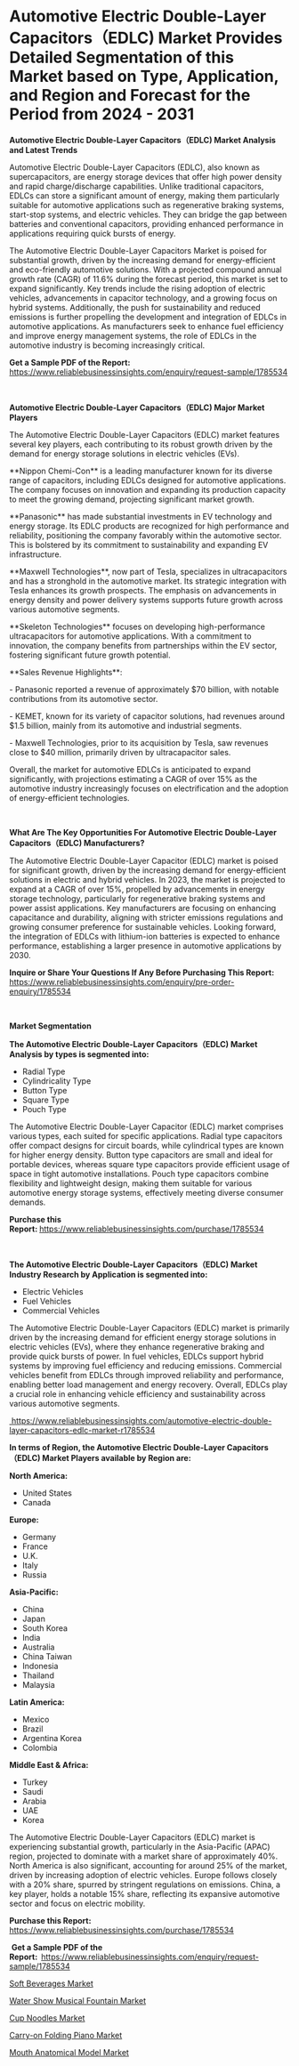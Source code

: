 <p><h1>Automotive Electric Double-Layer Capacitors（EDLC) Market Provides Detailed Segmentation of this Market based on Type, Application, and Region and Forecast for the Period from 2024 - 2031</h1></p><p><strong>Automotive Electric Double-Layer Capacitors（EDLC) Market Analysis and Latest Trends</strong></p>
<p><p>Automotive Electric Double-Layer Capacitors (EDLC), also known as supercapacitors, are energy storage devices that offer high power density and rapid charge/discharge capabilities. Unlike traditional capacitors, EDLCs can store a significant amount of energy, making them particularly suitable for automotive applications such as regenerative braking systems, start-stop systems, and electric vehicles. They can bridge the gap between batteries and conventional capacitors, providing enhanced performance in applications requiring quick bursts of energy.</p><p>The Automotive Electric Double-Layer Capacitors Market is poised for substantial growth, driven by the increasing demand for energy-efficient and eco-friendly automotive solutions. With a projected compound annual growth rate (CAGR) of 11.6% during the forecast period, this market is set to expand significantly. Key trends include the rising adoption of electric vehicles, advancements in capacitor technology, and a growing focus on hybrid systems. Additionally, the push for sustainability and reduced emissions is further propelling the development and integration of EDLCs in automotive applications. As manufacturers seek to enhance fuel efficiency and improve energy management systems, the role of EDLCs in the automotive industry is becoming increasingly critical.</p></p>
<p><strong>Get a Sample PDF of the Report:&nbsp;</strong> <a href="https://www.reliablebusinessinsights.com/enquiry/request-sample/1785534?utm_campaign=96&utm_medium=2&utm_source=Github&utm_content=ia&utm_term=08102024&utm_id=automotive-electric-double-layer-capacitorsedlc">https://www.reliablebusinessinsights.com/enquiry/request-sample/1785534</a></p>
<p>&nbsp;</p>
<p><strong>Automotive Electric Double-Layer Capacitors（EDLC) Major Market Players</strong></p>
<p><p>The Automotive Electric Double-Layer Capacitors (EDLC) market features several key players, each contributing to its robust growth driven by the demand for energy storage solutions in electric vehicles (EVs).</p><p>**Nippon Chemi-Con** is a leading manufacturer known for its diverse range of capacitors, including EDLCs designed for automotive applications. The company focuses on innovation and expanding its production capacity to meet the growing demand, projecting significant market growth.</p><p>**Panasonic** has made substantial investments in EV technology and energy storage. Its EDLC products are recognized for high performance and reliability, positioning the company favorably within the automotive sector. This is bolstered by its commitment to sustainability and expanding EV infrastructure.</p><p>**Maxwell Technologies**, now part of Tesla, specializes in ultracapacitors and has a stronghold in the automotive market. Its strategic integration with Tesla enhances its growth prospects. The emphasis on advancements in energy density and power delivery systems supports future growth across various automotive segments.</p><p>**Skeleton Technologies** focuses on developing high-performance ultracapacitors for automotive applications. With a commitment to innovation, the company benefits from partnerships within the EV sector, fostering significant future growth potential.</p><p>**Sales Revenue Highlights**: </p><p>- Panasonic reported a revenue of approximately $70 billion, with notable contributions from its automotive sector.</p><p>- KEMET, known for its variety of capacitor solutions, had revenues around $1.5 billion, mainly from its automotive and industrial segments.</p><p>- Maxwell Technologies, prior to its acquisition by Tesla, saw revenues close to $40 million, primarily driven by ultracapacitor sales.</p><p>Overall, the market for automotive EDLCs is anticipated to expand significantly, with projections estimating a CAGR of over 15% as the automotive industry increasingly focuses on electrification and the adoption of energy-efficient technologies.</p></p>
<p>&nbsp;</p>
<p><strong>What Are The Key Opportunities For Automotive Electric Double-Layer Capacitors（EDLC) Manufacturers?</strong></p>
<p><p>The Automotive Electric Double-Layer Capacitor (EDLC) market is poised for significant growth, driven by the increasing demand for energy-efficient solutions in electric and hybrid vehicles. In 2023, the market is projected to expand at a CAGR of over 15%, propelled by advancements in energy storage technology, particularly for regenerative braking systems and power assist applications. Key manufacturers are focusing on enhancing capacitance and durability, aligning with stricter emissions regulations and growing consumer preference for sustainable vehicles. Looking forward, the integration of EDLCs with lithium-ion batteries is expected to enhance performance, establishing a larger presence in automotive applications by 2030.</p></p>
<p><strong>Inquire or Share Your Questions If Any Before Purchasing This Report:</strong> <a href="https://www.reliablebusinessinsights.com/enquiry/pre-order-enquiry/1785534?utm_campaign=96&utm_medium=2&utm_source=Github&utm_content=ia&utm_term=08102024&utm_id=automotive-electric-double-layer-capacitorsedlc">https://www.reliablebusinessinsights.com/enquiry/pre-order-enquiry/1785534</a></p>
<p>&nbsp;</p>
<p><strong>Market Segmentation</strong></p>
<p><strong>The Automotive Electric Double-Layer Capacitors（EDLC) Market Analysis by types is segmented into:</strong></p>
<p><ul><li>Radial Type</li><li>Cylindricality Type</li><li>Button Type</li><li>Square Type</li><li>Pouch Type</li></ul></p>
<p><p>The Automotive Electric Double-Layer Capacitor (EDLC) market comprises various types, each suited for specific applications. Radial type capacitors offer compact designs for circuit boards, while cylindrical types are known for higher energy density. Button type capacitors are small and ideal for portable devices, whereas square type capacitors provide efficient usage of space in tight automotive installations. Pouch type capacitors combine flexibility and lightweight design, making them suitable for various automotive energy storage systems, effectively meeting diverse consumer demands.</p></p>
<p><strong>Purchase this Report:&nbsp;</strong><a href="https://www.reliablebusinessinsights.com/purchase/1785534?utm_campaign=96&utm_medium=2&utm_source=Github&utm_content=ia&utm_term=08102024&utm_id=automotive-electric-double-layer-capacitorsedlc">https://www.reliablebusinessinsights.com/purchase/1785534</a></p>
<p>&nbsp;</p>
<p><strong>The Automotive Electric Double-Layer Capacitors（EDLC) Market Industry Research by Application is segmented into:</strong></p>
<p><ul><li>Electric Vehicles</li><li>Fuel Vehicles</li><li>Commercial Vehicles</li></ul></p>
<p><p>The Automotive Electric Double-Layer Capacitors (EDLC) market is primarily driven by the increasing demand for efficient energy storage solutions in electric vehicles (EVs), where they enhance regenerative braking and provide quick bursts of power. In fuel vehicles, EDLCs support hybrid systems by improving fuel efficiency and reducing emissions. Commercial vehicles benefit from EDLCs through improved reliability and performance, enabling better load management and energy recovery. Overall, EDLCs play a crucial role in enhancing vehicle efficiency and sustainability across various automotive segments.</p></p>
<p><a href="https://www.reliablebusinessinsights.com/automotive-electric-double-layer-capacitors-edlc-market-r1785534?utm_campaign=96&utm_medium=2&utm_source=Github&utm_content=ia&utm_term=08102024&utm_id=automotive-electric-double-layer-capacitorsedlc">&nbsp;https://www.reliablebusinessinsights.com/automotive-electric-double-layer-capacitors-edlc-market-r1785534</a></p>
<p><strong>In terms of Region, the Automotive Electric Double-Layer Capacitors（EDLC) Market Players available by Region are:</strong></p>
<p>
    <p> <strong> North America: </strong>
        <ul>
            <li>United States</li>
            <li>Canada</li>
        </ul>
        </p> 
    <p> <strong> Europe: </strong>
        <ul>
            <li>Germany</li>
            <li>France</li>
            <li>U.K.</li>
            <li>Italy</li>
            <li>Russia</li>
        </ul>
        </p> 
    <p> <strong> Asia-Pacific: </strong>
        <ul>
            <li>China</li>
            <li>Japan</li>
            <li>South Korea</li>
            <li>India</li>
            <li>Australia</li>
            <li>China Taiwan</li>
            <li>Indonesia</li>
            <li>Thailand</li>
            <li>Malaysia</li>
        </ul>
        </p> 
    <p> <strong> Latin America: </strong>
        <ul>
            <li>Mexico</li>
            <li>Brazil</li>
            <li>Argentina Korea</li>
            <li>Colombia</li>
        </ul>
        </p> 
    <p> <strong> Middle East & Africa: </strong>
        <ul>
            <li>Turkey</li>
            <li>Saudi</li>
            <li>Arabia</li>
            <li>UAE</li>
            <li>Korea</li>
        </ul>
    </p>
    </p>
<p><p>The Automotive Electric Double-Layer Capacitors (EDLC) market is experiencing substantial growth, particularly in the Asia-Pacific (APAC) region, projected to dominate with a market share of approximately 40%. North America is also significant, accounting for around 25% of the market, driven by increasing adoption of electric vehicles. Europe follows closely with a 20% share, spurred by stringent regulations on emissions. China, a key player, holds a notable 15% share, reflecting its expansive automotive sector and focus on electric mobility.</p></p>
<p><strong>Purchase this Report: </strong><a href="https://www.reliablebusinessinsights.com/purchase/1785534?utm_campaign=96&utm_medium=2&utm_source=Github&utm_content=ia&utm_term=08102024&utm_id=automotive-electric-double-layer-capacitorsedlc">https://www.reliablebusinessinsights.com/purchase/1785534</a></p>
<p>&nbsp;<strong>Get a Sample PDF of the Report:&nbsp;&nbsp;</strong><a href="https://www.reliablebusinessinsights.com/enquiry/request-sample/1785534?utm_campaign=96&utm_medium=2&utm_source=Github&utm_content=ia&utm_term=08102024&utm_id=automotive-electric-double-layer-capacitorsedlc">https://www.reliablebusinessinsights.com/enquiry/request-sample/1785534</a></p>
<p><strong></strong></p>
<p><p><a href="https://issuu.com/reportprime-2/docs/soft-beverages-market-size-2030.ppt_acbb24ae0945ca?utm_campaign=96&utm_medium=2&utm_source=Github&utm_content=ia&utm_term=08102024&utm_id=automotive-electric-double-layer-capacitorsedlc">Soft Beverages Market</a></p><p><a href="https://github.com/tomasa8xtkvotaw/Market-Research-Report-List-1/blob/main/water-show-musical-fountain-market.md?utm_campaign=96&utm_medium=2&utm_source=Github&utm_content=ia&utm_term=08102024&utm_id=automotive-electric-double-layer-capacitorsedlc">Water Show Musical Fountain Market</a></p><p><a href="https://issuu.com/reportprime-2/docs/cup-noodles-market-size-2030.pptx_bfc67d475a9e11?utm_campaign=96&utm_medium=2&utm_source=Github&utm_content=ia&utm_term=08102024&utm_id=automotive-electric-double-layer-capacitorsedlc">Cup Noodles Market</a></p><p><a href="https://github.com/MegiMusaj575/Market-Research-Report-List-1/blob/main/carry-on-folding-piano-market.md?utm_campaign=96&utm_medium=2&utm_source=Github&utm_content=ia&utm_term=08102024&utm_id=automotive-electric-double-layer-capacitorsedlc">Carry-on Folding Piano Market</a></p><p><a href="https://www.linkedin.com/pulse/mouth-anatomical-model-market-research-report-exploring-hohuc?utm_campaign=96&utm_medium=2&utm_source=Github&utm_content=ia&utm_term=08102024&utm_id=automotive-electric-double-layer-capacitorsedlc">Mouth Anatomical Model Market</a></p></p>